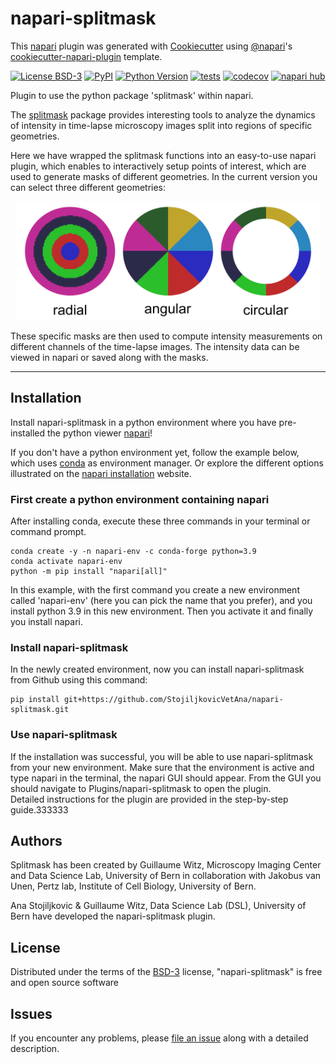 # napari-splitmask

This [napari] plugin was generated with [Cookiecutter] using [@napari]'s [cookiecutter-napari-plugin] template.

[![License BSD-3](https://img.shields.io/pypi/l/napari-splitmask.svg?color=green)](https://github.com/StojiljkovicVetAna/napari-splitmask/raw/main/LICENSE)
[![PyPI](https://img.shields.io/pypi/v/napari-splitmask.svg?color=green)](https://pypi.org/project/napari-splitmask)
[![Python Version](https://img.shields.io/pypi/pyversions/napari-splitmask.svg?color=green)](https://python.org)
[![tests](https://github.com/StojiljkovicVetAna/napari-splitmask/workflows/tests/badge.svg)](https://github.com/StojiljkovicVetAna/napari-splitmask/actions)
[![codecov](https://codecov.io/gh/StojiljkovicVetAna/napari-splitmask/branch/main/graph/badge.svg)](https://codecov.io/gh/StojiljkovicVetAna/napari-splitmask)
[![napari hub](https://img.shields.io/endpoint?url=https://api.napari-hub.org/shields/napari-splitmask)](https://napari-hub.org/plugins/napari-splitmask)

Plugin to use the python package 'splitmask' within napari.

The [splitmask] package provides interesting tools to analyze the dynamics of intensity in time-lapse microscopy images split into regions of specific geometries.

Here we have wrapped the splitmask functions into an easy-to-use napari plugin, which enables to interactively setup points of interest, which are used to generate masks of different geometries. In the current version you can select three different geometries:

<center><img src="/docs/images/napari-splitmask_shapes.png" width="490" height="190"/></center>

These specific masks are then used to compute intensity measurements on different channels of the time-lapse images. The intensity data can be viewed in napari or saved along with the masks.

----------------------------------
## Installation

Install napari-splitmask in a python environment where you have pre-installed the python viewer [napari]!

If you don't have a python environment yet, follow the example below, which uses [conda] as environment manager. Or explore the different options illustrated on the [napari installation] website.

### First create a python environment containing napari
After installing conda, execute these three commands in your terminal or command prompt.
```
conda create -y -n napari-env -c conda-forge python=3.9
conda activate napari-env
python -m pip install "napari[all]"
```
In this example, with the first command you create a new environment called 'napari-env' (here you can pick the name that you prefer), and you install python 3.9 in this new environment. Then you activate it and finally you install napari.

### Install napari-splitmask

In the newly created environment, now you can install napari-splitmask from Github using this command:

    pip install git+https://github.com/StojiljkovicVetAna/napari-splitmask.git

### Use napari-splitmask
If the installation was successful, you will be able to use napari-splitmask from your new environment. Make sure that the environment is active and type napari in the terminal, the napari GUI should appear. From the GUI you should navigate to Plugins/napari-splitmask to open the plugin. <br/>
Detailed instructions for the plugin are provided in the step-by-step guide.333333

## Authors

Splitmask has been created by Guillaume Witz, Microscopy Imaging Center and Data Science Lab, University of Bern in collaboration with Jakobus van Unen, Pertz lab, Institute of Cell Biology, University of Bern.

Ana Stojiljkovic & Guillaume Witz, Data Science Lab (DSL), University of Bern have developed the napari-splitmask plugin.

## License

Distributed under the terms of the [BSD-3] license,
"napari-splitmask" is free and open source software

## Issues

If you encounter any problems, please [file an issue] along with a detailed description.

[napari]: https://napari.org/stable/
[napari installation]: https://napari.org/stable/tutorials/fundamentals/installation.html

[Cookiecutter]: https://github.com/audreyr/cookiecutter
[@napari]: https://github.com/napari
[MIT]: http://opensource.org/licenses/MIT
[BSD-3]: http://opensource.org/licenses/BSD-3-Clause
[GNU GPL v3.0]: http://www.gnu.org/licenses/gpl-3.0.txt
[GNU LGPL v3.0]: http://www.gnu.org/licenses/lgpl-3.0.txt
[Apache Software License 2.0]: http://www.apache.org/licenses/LICENSE-2.0
[Mozilla Public License 2.0]: https://www.mozilla.org/media/MPL/2.0/index.txt
[cookiecutter-napari-plugin]: https://github.com/napari/cookiecutter-napari-plugin

[file an issue]: https://github.com/StojiljkovicVetAna/napari-splitmask/issues

[napari]: https://napari.org/stable/tutorials/fundamentals/installation.html
[tox]: https://tox.readthedocs.io/en/latest/
[pip]: https://pypi.org/project/pip/
[PyPI]: https://pypi.org/

[splitmask]: https://github.com/guiwitz/splitmask
[conda]: https://docs.conda.io/en/latest/miniconda.html